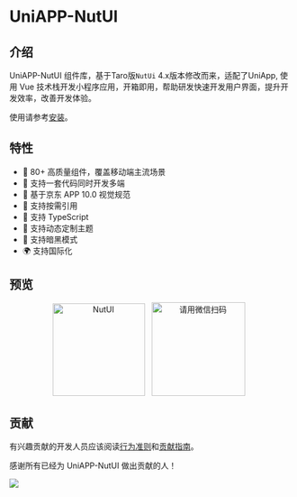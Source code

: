 # UniAPP-NutUI

## 介绍

UniAPP-NutUI 组件库，基于Taro版`NutUi` 4.x版本修改而来，适配了UniApp, 使用 Vue 技术栈开发小程序应用，开箱即用，帮助研发快速开发用户界面，提升开发效率，改善开发体验。

使用请参考[安装](./install.md)。

## 特性

- 🚀 80+ 高质量组件，覆盖移动端主流场景
- 💪 支持一套代码同时开发多端
- 📖 基于京东 APP 10.0 视觉规范
- 🍭 支持按需引用
- 💪 支持 TypeScript
- 💪 支持动态定制主题
- 🍭 支持暗黑模式
- 🌍 支持国际化

## 预览

<p align="center">
   <img src="https://s2.loli.net/2023/07/05/eJwPvqCY8EcZ7Vi.png" width="164" alt="NutUI" />
  &nbsp;
  <img src="https://s2.loli.net/2023/07/05/QyW2RHcmnuvIFwp.jpg" width="166" title="请用微信扫码">
  &nbsp;
</p>

## 贡献

有兴趣贡献的开发人员应该阅读[行为准则](https://github.com/yang1206/uniapp-nutui/blob/main/CODE_OF_CONDUCT.md)和[贡献指南](https://github.com/yang1206/uniapp-nutui/blob/main/CONTRIBUTING.md)。

感谢所有已经为 UniAPP-NutUI 做出贡献的人！

<a href="https://github.com/yang1206/uniapp-nutui/graphs/contributors"><img src="https://contributors.nn.ci/api?repo=yang1206/uniapp-nutui" /></a>

